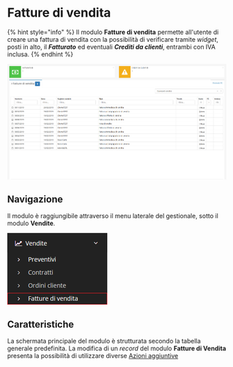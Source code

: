 # Fatture di vendita

{% hint style="info" %}
Il modulo **Fatture di vendita** permette all'utente di creare una fattura di vendita con la possibilità di verificare tramite _widget_, posti in alto, il _**Fatturato**_ ed eventuali _**Crediti da clienti**_, entrambi con IVA inclusa.
{% endhint %}

![Screenshot interfaccia fatture di vendita](../../../.gitbook/assets/ScreenFattureDiVendita.PNG)

## Navigazione

Il modulo è raggiungibile attraverso il menu laterale del gestionale, sotto il modulo **Vendite**.

![Screenshot navigazione fatture di vendita](../../../.gitbook/assets/PosizioneFattureDiVendita.PNG)

## Caratteristiche

La schermata principale del modulo è strutturata secondo la tabella generale predefinita. La modifica di un _record_ del modulo **Fatture di Vendita** presenta la possibilità di utilizzare diverse [Azioni aggiuntive](../ordinicliente/plugin1.md)
